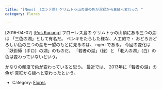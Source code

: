 ```yaml
---
title: "[News] （エンデ県）ケリムトゥ山の湖の色が深緑から真紅へ変わった "
category: Flores

---
```


[2016-04-02] [[Pos Kupang]](http://dlvr.it/KxrTz2)  フローレス島の
ケリムトゥの山頂にある三つの湖は
「三色の湖」として有名だ。
ペンキをたらした様な、人工的で・
おどろおどろしい色の三つの湖を一望のもとに見るのは、
ngeri である。
今回の変化は「妖術師（ポロ）の湖」のものだ。
「若者の湖」（緑）と
「老人の湖」（白）の色は変わっていないという。

 かなりの頻度で色が変わっていると思う。
最近では、
2013年に「若者の湖」の色が
真紅から緑へと変わったという。

- Category: [Flores](/categories.html#Flores)

